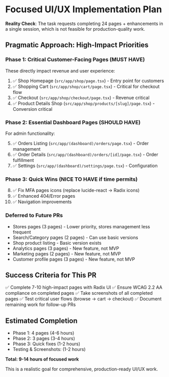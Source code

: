 # Focused UI/UX Implementation Plan

**Reality Check**: The task requests completing 24 pages + enhancements in a single session, which is not feasible for production-quality work.

## Pragmatic Approach: High-Impact Priorities

### Phase 1: Critical Customer-Facing Pages (MUST HAVE)
These directly impact revenue and user experience:

1. ✅ Shop Homepage (`src/app/shop/page.tsx`) - Entry point for customers
2. ✅ Shopping Cart (`src/app/shop/cart/page.tsx`) - Critical for checkout flow
3. ✅ Checkout (`src/app/shop/checkout/page.tsx`) - Revenue critical
4. ✅ Product Details Shop (`src/app/shop/products/[slug]/page.tsx`) - Conversion critical

### Phase 2: Essential Dashboard Pages (SHOULD HAVE)
For admin functionality:

5. ✅ Orders Listing (`src/app/(dashboard)/orders/page.tsx`) - Order management
6. ✅ Order Details (`src/app/(dashboard)/orders/[id]/page.tsx`) - Order fulfillment
7. ✅ Settings (`src/app/(dashboard)/settings/page.tsx`) - Configuration

### Phase 3: Quick Wins (NICE TO HAVE if time permits)
8. ✅ Fix MFA pages icons (replace lucide-react → Radix icons)
9. ✅ Enhanced 404/Error pages
10. ✅ Navigation improvements

### Deferred to Future PRs
- Stores pages (3 pages) - Lower priority, stores management less frequent
- Search/Category pages (2 pages) - Can use basic versions
- Shop product listing - Basic version exists
- Analytics pages (3 pages) - New feature, not MVP
- Marketing pages (2 pages) - New feature, not MVP
- Customer profile pages (3 pages) - New feature, not MVP

## Success Criteria for This PR

✅ Complete 7-10 high-impact pages with Radix UI
✅ Ensure WCAG 2.2 AA compliance on completed pages
✅ Take screenshots of all completed pages
✅ Test critical user flows (browse → cart → checkout)
✅ Document remaining work for follow-up PRs

## Estimated Completion

- Phase 1: 4 pages (4-6 hours)
- Phase 2: 3 pages (3-4 hours)
- Phase 3: Quick fixes (1-2 hours)
- Testing & Screenshots: (1-2 hours)

**Total: 9-14 hours of focused work**

This is a realistic goal for comprehensive, production-ready UI/UX work.

